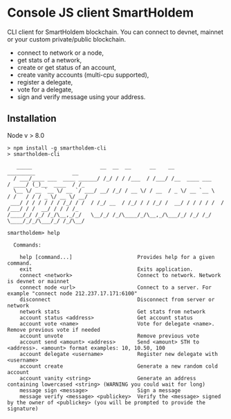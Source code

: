 # Console JS client SmartHoldem

CLI client for SmartHoldem blockchain. You can connect to devnet, mainnet or your custom private/public blockchain.

- connect to network or a node,
- get stats of a network,
- create or get status of an account,
- create vanity accounts (multi-cpu supported),
- register a delegate,
- vote for a delegate,
- sign and verify message using your address.


## Installation

Node v > 8.0

```
> npm install -g smartholdem-cli
> smartholdem-cli

   _____                      __  __  __      __    __                  _________            __
  / ___/____ ___  ____ ______/ /_/ / / /___  / /___/ /__  ____ ___     / ____/ (_)__  ____  / /_
  \__ \/ __ `__ \/ __ `/ ___/ __/ /_/ / __ \/ / __  / _ \/ __ `__ \   / /   / / / _ \/ __ \/ __/
 ___/ / / / / / / /_/ / /  / /_/ __  / /_/ / / /_/ /  __/ / / / / /  / /___/ / /  __/ / / / /_
/____/_/ /_/ /_/\__,_/_/   \__/_/ /_/\____/_/\__,_/\___/_/ /_/ /_/   \____/_/_/\___/_/ /_/\__/

smartholdem> help

  Commands:

    help [command...]                     Provides help for a given command.
    exit                                  Exits application.
    connect <network>                     Connect to network. Network is devnet or mainnet
    connect node <url>                    Connect to a server. For example "connect node 212.237.17.171:6100"
    disconnect                            Disconnect from server or network
    network stats                         Get stats from network
    account status <address>              Get account status
    account vote <name>                   Vote for delegate <name>. Remove previous vote if needed
    account unvote                        Remove previous vote
    account send <amount> <address>       Send <amount> STH to <address>. <amount> format examples: 10, 10.50, 100
    account delegate <username>           Register new delegate with <username>
    account create                        Generate a new random cold account
    account vanity <string>               Generate an address containing lowercased <string> (WARNING you could wait for long)
    message sign <message>                Sign a message
    message verify <message> <publickey>  Verify the <message> signed by the owner of <publickey> (you will be prompted to provide the signature)


```


